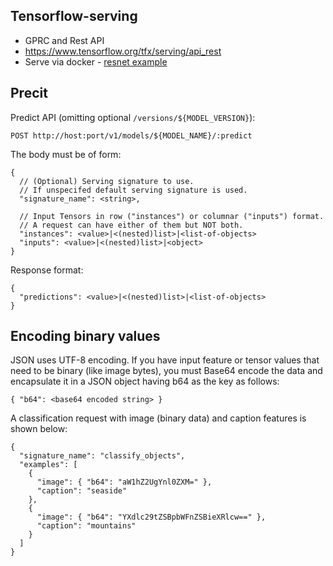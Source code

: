 ## Tensorflow-serving
* GPRC and Rest API
* https://www.tensorflow.org/tfx/serving/api_rest
* Serve via docker - [resnet example](https://medium.com/tensorflow/serving-ml-quickly-with-tensorflow-serving-and-docker-7df7094aa008)

## Precit

Predict API (omitting optional `/versions/${MODEL_VERSION}`):

```
POST http://host:port/v1/models/${MODEL_NAME}/:predict
```

The body must be of form:

```
{
  // (Optional) Serving signature to use.
  // If unspecifed default serving signature is used.
  "signature_name": <string>,

  // Input Tensors in row ("instances") or columnar ("inputs") format.
  // A request can have either of them but NOT both.
  "instances": <value>|<(nested)list>|<list-of-objects>
  "inputs": <value>|<(nested)list>|<object>
}
 ```
    
Response format:
```
{
  "predictions": <value>|<(nested)list>|<list-of-objects>
}
```

## Encoding binary values

JSON uses UTF-8 encoding. If you have input feature or tensor values that need to be binary (like image bytes), you must Base64 encode the data and encapsulate it in a JSON object having b64 as the key as follows:
```
{ "b64": <base64 encoded string> }
```

A classification request with image (binary data) and caption features is shown below:
```
{
  "signature_name": "classify_objects",
  "examples": [
    {
      "image": { "b64": "aW1hZ2UgYnl0ZXM=" },
      "caption": "seaside"
    },
    {
      "image": { "b64": "YXdlc29tZSBpbWFnZSBieXRlcw==" },
      "caption": "mountains"
    }
  ]
}
```
    
  